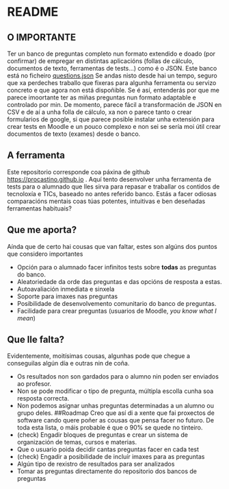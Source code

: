 # README
## O IMPORTANTE
Ter un banco de preguntas completo nun formato extendido e doado (por confirmar) de empregar en distintas aplicacións (follas de cálculo, documentos de texto, ferramentas de tests...) como é o JSON. Este banco está no ficheiro [questions.json](https://github.com/procastino/procastino.github.io/blob/master/questions.json)
Se andas nisto desde hai un tempo, seguro que xa perdeches traballo que fixeras para algunha ferramenta ou servizo concreto e que agora non está dispoñible. Se é así, entenderás por que me parece imoortante ter as miñas preguntas nun formato adaptable e controlado por min.
De momento, parece fácil a transformación de JSON en CSV e de aí a unha folla de cálculo, xa non o parece tanto o crear formularios de google, si que parece posible instalar unha extensión para crear tests en Moodle e un pouco complexo e non sei se sería moi útil crear documentos de texto (exames) desde o banco.
## A ferramenta
Este repositorio corresponde coa páxina de github https://procastino.github.io . Aquí tento desenvolver unha ferramenta de tests para o alumnado que lles sirva para repasar e traballar os contidos de tecnoloxía e TICs, baseado no antes referido banco. Estás a facer odiosas comparacións mentais coas túas potentes, intuitivas e ben deseñadas ferramentas habituais?
## Que me aporta?
Aínda que de certo hai cousas que van faltar, estes son algúns dos puntos que considero importantes
* Opción para o alumnado facer infinitos tests sobre __todas__ as preguntas do banco.
* Aleatoriedade da orde das preguntas e das opcións de resposta a estas.
* Autoavaliación inmediata e sinxela
* Soporte para imaxes nas preguntas
* Posibilidade de desenvolvemento comunitario do banco de preguntas.
* Facilidade para crear preguntas (usuarios de Moodle, _you know what I mean_)
## Que lle falta?
Evidentemente, moitísimas cousas, algunhas pode que chegue a conseguilas algún día e outras nin de coña.
* Os resultados non son gardados para o alumno nin poden ser enviados ao profesor.
* Non se pode modificar o tipo de pregunta, múltipla escolla cunha soa resposta correcta.
* Non podemos asignar unhas preguntas determinadas a un alumno ou grupo deles.
##Roadmap
Creo que así di a xente que fai proxectos de software cando quere poñer as cousas que pensa facer no futuro. De toda esta lista, o máis probable é que o 90% se quede no tinteiro.
* (check) Engadir bloques de preguntas e crear un sistema de organización de temas, cursos e materias.
* Que o usuario poida decidir cantas preguntas facer en cada test
* (check) Engadir a posibilidade de incluír imaxes para as preguntas
* Algún tipo de rexistro de resultados para ser analizados
* Tomar as preguntas directamente do repositorio dos bancos de preguntas
